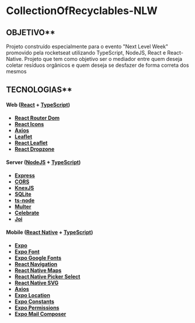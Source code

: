 # CollectionOfRecyclables-NLW

## OBJETIVO**

Projeto construído especialmente para o evento "Next Level Week" promovido pela rocketseat utilizando TypeScript, NodeJS, React e React-Native. Projeto que tem como objetivo ser o mediador entre quem deseja coletar resíduos orgânicos e quem deseja se desfazer de forma correta dos mesmos

## TECNOLOGIAS**


#### **Web** ([React][react] + [TypeScript][typescript])

  - **[React Router Dom][react_router_dom]**
  - **[React Icons][react_icons]**
  - **[Axios][axios]**
  - **[Leaflet][leaflet]**
  - **[React Leaflet][react_leaflet]**
  - **[React Dropzone][react_dropzone]**

#### **Server** ([NodeJS][node] + [TypeScript][typescript])

  - **[Express][express]**
  - **[CORS][cors]**
  - **[KnexJS][knex]**
  - **[SQLite][sqlite3]**
  - **[ts-node][tsnode]**
  - **[Multer][multer]**
  - **[Celebrate][celebrate]**
  - **[Joi][joi]**

#### **Mobile** ([React Native][react_native] + [TypeScript][typescript])

  - **[Expo][expo]**
  - **[Expo Font][expo_font]**
  - **[Expo Google Fonts][expo_google_fonts]**
  - **[React Navigation][react_navigation]**
  - **[React Native Maps][react_native_maps]**
  - **[React Native Picker Select][react_native_picker_select]**
  - **[React Native SVG][react_native_svg]**
  - **[Axios][axios]**
  - **[Expo Location][expo_location]**
  - **[Expo Constants][expo_constants]**
  - **[Expo Permissions][expo_permissions]**
  - **[Expo Mail Composer][expo_mail_composer]**

<!-- Website Links -->

[rocketseat_site]: https://rocketseat.com.br/


<!-- Tecnologias -->
[react]: https://reactjs.org/
[typescript]: https://www.typescriptlang.org/
[node]: https://nodejs.org/en/
[react_native]: http://www.reactnative.com/
[leaflet]: https://react-leaflet.js.org/en/
[express]: https://expressjs.com/
[cors]: https://expressjs.com/en/resources/middleware/cors.html
[knex]: http://knexjs.org/
[sqlite3]: https://github.com/mapbox/node-sqlite3
[tsnode]: https://github.com/TypeStrong/ts-node
[react_leaflet]: https://react-leaflet.js.org/
[react_router_dom]: https://github.com/ReactTraining/react-router/tree/master/packages/react-router-dom
[react_icons]: https://react-icons.github.io/react-icons/
[axios]: https://github.com/axios/axios
[expo]: https://expo.io/
[expo_font]: https://www.npmjs.com/package/expo-font
[expo_google_fonts]: https://github.com/expo/google-fonts
[react_navigation]: https://reactnavigation.org/
[react_native_maps]: https://github.com/react-native-community/react-native-maps
[react_native_picker_select]: https://github.com/lawnstarter/react-native-picker-select
[react_native_svg]: https://github.com/react-native-community/react-native-svg
[expo_location]: https://docs.expo.io/versions/latest/sdk/location/
[expo_constants]: https://docs.expo.io/versions/latest/sdk/constants/
[expo_permissions]: https://docs.expo.io/versions/latest/sdk/permissions/
[expo_mail_composer]: https://docs.expo.io/versions/latest/sdk/mail-composer/
[multer]: https://github.com/expressjs/multer
[celebrate]: https://github.com/arb/celebrate
[joi]: https://github.com/hapijs/joi
[react_dropzone]: https://github.com/react-dropzone/react-dropzone
